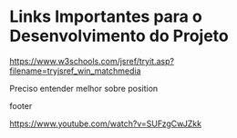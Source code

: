 # Links Importantes para o Desenvolvimento do Projeto
https://www.w3schools.com/jsref/tryit.asp?filename=tryjsref_win_matchmedia

Preciso entender melhor sobre position

footer

https://www.youtube.com/watch?v=SUFzgCwJZkk